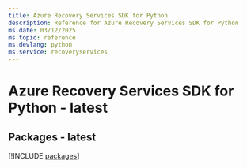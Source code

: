 ```yaml
---
title: Azure Recovery Services SDK for Python
description: Reference for Azure Recovery Services SDK for Python
ms.date: 03/12/2025
ms.topic: reference
ms.devlang: python
ms.service: recoveryservices
---
```

# Azure Recovery Services SDK for Python - latest
## Packages - latest
[!INCLUDE [packages](recovery-services-index.md)]